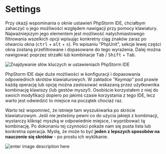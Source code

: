 # Settings
Przy okazji wspominania o oknie ustawień PhpStorm IDE, chciałbym zahaczyć o jego możliwości względem nawigacji przy pomocy klawiatury. Najważniejszym jego elementem jest możliwość natychmiastowego filtrowania wszelkich opcji wpisując konkretny ciąg znaków zaraz po otwarciu okna (<kbd>ctrl</kbd> + <kbd>alt</kbd> + <kbd>s</kbd>). Po wpisaniu "PhpUnit", sekcje lewej części okna zostaną przefiltrowane i dopasowane do tego wyrażenia. Dalej można nawigować poprzez strzałki lub kombinacje <kbd>Tab</kbd> / <kbd>Shift</kbd> + <kbd>Tab</kbd>.

![Znajdywanie słów kluczych w ustawieniach PhpStorm IDE](https://lh3.googleusercontent.com/PiEvMCuJoegxIAVK_1NkIummK00UAchbIx8ZXXi739MPVaErIx2BcyqgYtDh_wU2wB3kGNbXMaOd=s1024)

PhpStorm IDE daje duże możliwości w konfiguracji i dopasowania odpowiednich skrótów klawiaturowych. W zakładce _"Keymap"_ pod prawie każdą operację lub opcję można zastosować wskazaną przez użytkownika kombinację klawiszy (lub gestów myszy!). Osobiście korzystałem z niej do swoich modyfikacji dopiero po jakimś czasie korzystania z tego IDE, lecz warto jest odwiedzić to miejsce na początek chociaż raz.

Warto też wspomnieć, że istnieje tam wyszukiwarka po skrócie klawiaturowym. Jeśli nie jesteśmy pewni co do użycia jakiejś z kombinacji, wystarczy kliknąć myszką w odpowiednie miejsce, i wypróbować tą kombinację. Po dokonaniu tej czynności pokaże nam się pusta lista lub konkretna operacja. Myślę, że może to być **jeden z lepszych sposobów na nauczenie się skrótów** - po prostu ich wyklikanie.

![enter image description here](https://lh3.googleusercontent.com/18-esg1AeULvetbHRHzCnu4OkNwLvDkIBSMpursTKXTY_07elt3KWbFTdqda8kBhfsVxYWOrrXGl=s1024)
